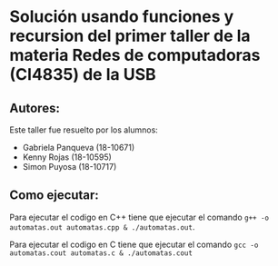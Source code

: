 # Solución usando funciones y recursion del primer taller de la materia Redes de computadoras (CI4835) de la USB
## Autores:
Este taller fue resuelto por los alumnos:
- Gabriela Panqueva (18-10671)
- Kenny Rojas (18-10595)
- Simon Puyosa (18-10717)
## Como ejecutar:
Para ejecutar el codigo en C++ tiene que ejecutar el comando `g++ -o automatas.out automatas.cpp & ./automatas.out`.

Para ejecutar el codigo en C tiene que ejecutar el comando `gcc -o automatas.cout automatas.c & ./automatas.cout`